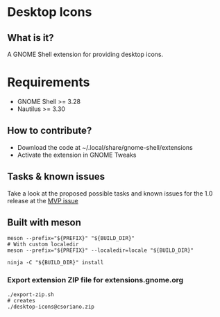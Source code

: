 # Desktop Icons
## What  is it?
A GNOME Shell extension for providing desktop icons.

# Requirements
* GNOME Shell >= 3.28
* Nautilus >= 3.30

## How to contribute?
* Download the code at ~/.local/share/gnome-shell/extensions
* Activate the extension in GNOME Tweaks

## Tasks & known issues
Take a look at the proposed possible tasks and known issues for the 1.0 release
at the [MVP issue](https://gitlab.gnome.org/World/ShellExtensions/desktop-icons/issues/1)

## Built with meson
```
meson --prefix="${PREFIX}" "${BUILD_DIR}"
# With custom localedir
meson --prefix="${PREFIX}" --localedir=locale "${BUILD_DIR}"

ninja -C "${BUILD_DIR}" install
```
### Export extension ZIP file for extensions.gnome.org
```
./export-zip.sh
# creates
./desktop-icons@csoriano.zip
```

